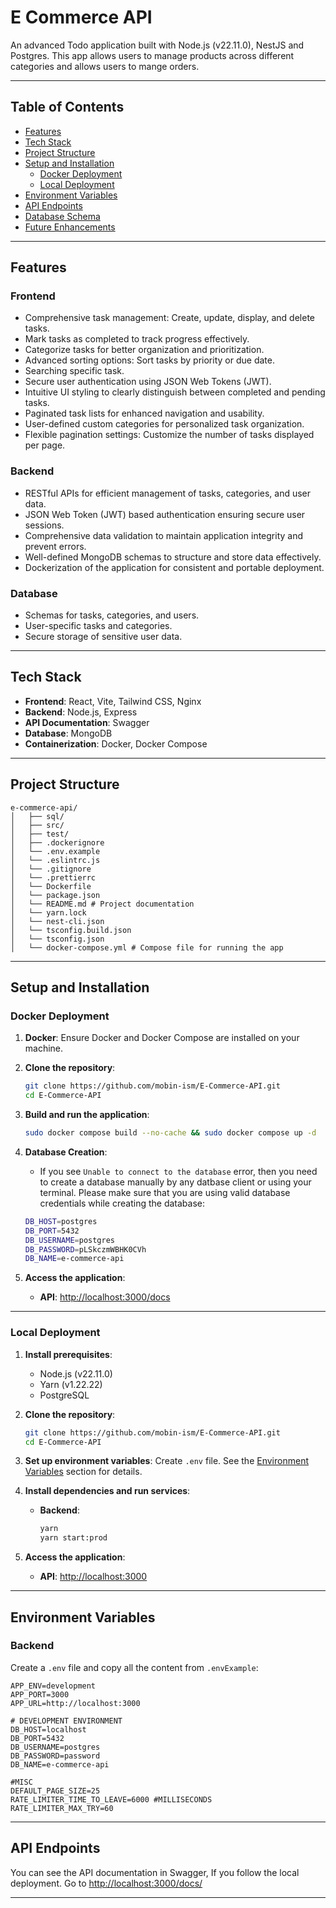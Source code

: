 # E Commerce API

An advanced Todo application built with Node.js (v22.11.0), NestJS and Postgres. This app allows users to manage products across different categories and allows users to mange orders.

---

## Table of Contents

- [Features](#features)
- [Tech Stack](#tech-stack)
- [Project Structure](#project-structure)
- [Setup and Installation](#setup-and-installation)
    - [Docker Deployment](#docker-deployment)
    - [Local Deployment](#local-deployment)
- [Environment Variables](#environment-variables)
- [API Endpoints](#api-endpoints)
- [Database Schema](#database-schema)
- [Future Enhancements](#future-enhancements)

---

## Features

### Frontend

- Comprehensive task management: Create, update, display, and delete tasks.
- Mark tasks as completed to track progress effectively.
- Categorize tasks for better organization and prioritization.
- Advanced sorting options: Sort tasks by priority or due date.
- Searching specific task.
- Secure user authentication using JSON Web Tokens (JWT).
- Intuitive UI styling to clearly distinguish between completed and pending tasks.
- Paginated task lists for enhanced navigation and usability.
- User-defined custom categories for personalized task organization.
- Flexible pagination settings: Customize the number of tasks displayed per page.

### Backend

- RESTful APIs for efficient management of tasks, categories, and user data.
- JSON Web Token (JWT) based authentication ensuring secure user sessions.
- Comprehensive data validation to maintain application integrity and prevent errors.
- Well-defined MongoDB schemas to structure and store data effectively.
- Dockerization of the application for consistent and portable deployment.

### Database

- Schemas for tasks, categories, and users.
- User-specific tasks and categories.
- Secure storage of sensitive user data.

---

## Tech Stack

- **Frontend**: React, Vite, Tailwind CSS, Nginx
- **Backend**: Node.js, Express
- **API Documentation**: Swagger
- **Database**: MongoDB
- **Containerization**: Docker, Docker Compose

---

## Project Structure

```
e-commerce-api/
│   ├── sql/
│   ├── src/
│   ├── test/
│   ├── .dockerignore
│   └── .env.example
│   └── .eslintrc.js
│   └── .gitignore
│   └── .prettierrc
│   └── Dockerfile
│   └── package.json
│   └── README.md # Project documentation
│   └── yarn.lock
│   └── nest-cli.json
│   └── tsconfig.build.json
│   └── tsconfig.json
│   └── docker-compose.yml # Compose file for running the app
```

---

## Setup and Installation

### Docker Deployment

1. **Docker**:
   Ensure Docker and Docker Compose are installed on your machine.

2. **Clone the repository**:

    ```bash
    git clone https://github.com/mobin-ism/E-Commerce-API.git
    cd E-Commerce-API
    ```

3. **Build and run the application**:

    ```bash
    sudo docker compose build --no-cache && sudo docker compose up -d
    ```

4. **Database Creation**:

    - If you see `Unable to connect to the database` error, then you need to create a database manually by any datbase client or using your terminal.
      Please make sure that you are using valid database credentials while creating the database:

    ```bash
    DB_HOST=postgres
    DB_PORT=5432
    DB_USERNAME=postgres
    DB_PASSWORD=pLSkczmWBHK0CVh
    DB_NAME=e-commerce-api
    ```

5. **Access the application**:
    - **API**: [http://localhost:3000/docs](http://localhost:3000/docs)

---

### Local Deployment

1. **Install prerequisites**:

    - Node.js (v22.11.0)
    - Yarn (v1.22.22)
    - PostgreSQL

2. **Clone the repository**:

    ```bash
    git clone https://github.com/mobin-ism/E-Commerce-API.git
    cd E-Commerce-API
    ```

3. **Set up environment variables**:
   Create `.env` file. See the [Environment Variables](#environment-variables) section for details.

4. **Install dependencies and run services**:

    - **Backend**:
        ```bash
        yarn
        yarn start:prod
        ```

5. **Access the application**:
    - **API**: [http://localhost:3000](http://localhost:3000)

---

## Environment Variables

### Backend

Create a `.env` file and copy all the content from `.envExample`:

```
APP_ENV=development
APP_PORT=3000
APP_URL=http://localhost:3000

# DEVELOPMENT ENVIRONMENT
DB_HOST=localhost
DB_PORT=5432
DB_USERNAME=postgres
DB_PASSWORD=password
DB_NAME=e-commerce-api

#MISC
DEFAULT_PAGE_SIZE=25
RATE_LIMITER_TIME_TO_LEAVE=6000 #MILLISECONDS
RATE_LIMITER_MAX_TRY=60
```

---

## API Endpoints

You can see the API documentation in Swagger, If you follow the local deployment.
Go to [http://localhost:3000/docs/](http://localhost:3000/docs/)

---
